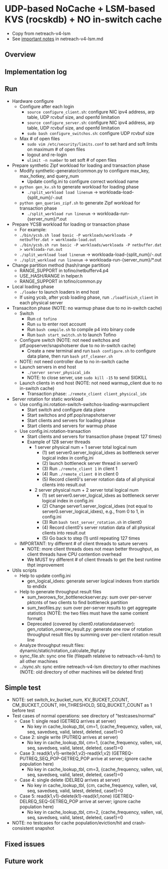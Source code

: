 # UDP-based NoCache + LSM-based KVS (rocskdb) + NO in-switch cache

- Copy from netreach-v4-lsm
- See [important notes](./netreach-v4-lsm.md) in netreach-v4-lsm.md

## Overview

## Implementation log

## Run

- Hardware configure
	+ Configure after each login
		* `source configure_client.sh`: configure NIC ipv4 address, arp table, UDP rcvbuf size, and openfd limitation
		* `source configure_server.sh`: configure NIC ipv4 address, arp table, UDP rcvbuf size, and openfd limitation
		* `sudo bash configure_switchos.sh`: configure UDP rcvbuf size
	+ Max # of open files
		* `sudo vim /etc/security/limits.conf` to set hard and soft limits on maximum # of open files
		* logout and re-login
		* `ulimit -n number` to set soft # of open files
- Prepare synthetic Zipf workload for loading and transaction phase
	+ Modify synthetic-generator/common.py to configure max_key, max_hotkey, and query_num
		+ Update config.ini to configure correct workload name
	+ `python gen_kv.sh` to generate workload for loading phase
		+ `./split_workload load linenum` -> workloada-load-{split_num}/*-*.out
	+ `python gen_queries_zipf.sh` to generate Zipf workload for transaction phase
		+ `./split_workload run linenum` -> workloada-run-{server_num}/*.out
- Prepare YCSB workload for loading or transaction phase
	+ For example:
	+ `./bin/ycsb.sh load basic -P workloads/workloada -P netbuffer.dat > workloada-load.out`
	+ `./bin/ycsb.sh run basic -P workloads/workloada -P netbuffer.dat > workloada-run.out`
	+ `./split_workload load linenum` -> workloada-load-{split_num}/*-*.out
	+ `./split_workload run linenum` -> workloada-run-{server_num}/*.out
- Change partition method (hash/range partition)
	+ RANGE_SUPPORT in tofino/netbufferv4.p4
	+ USE_HASH/RANGE in helper.h
	+ RANGE_SUPPORT in tofino/common.py
- Local loading phase
	- `./loader` to launch loaders in end host
	- If using ycsb, after ycsb loading phase, run `./loadfinish_client` in each physical server
- Transaciton phase (NOTE: no warmup phase due to no in-switch cache)
	- Switch
		- Run `cd tofino`
		+ Run `su` to enter root account
		+ Run `bash compile.sh` to compile p4 into binary code
		+ Run `bash start_switch.sh` to launch Tofino
	- Configure switch (NOTE: not need switchos and ptf.popserver/snapshotserer due to no in-switch cache)
		+ Create a new terminal and run `bash configure.sh` to configure data plane, then run `bash ptf_cleaner.sh`
	- NOTE: not need controller due to no in-switch cache
	- Launch servers in end host
		+ `./server server_physical_idx`
		+ NOTE: to close server, use `sudo kill -15` to send SIGKILL
	- Launch clients in end host (NOTE: not need warmup_client due to no in-switch cache)
		- Transaction phase: `./remote_client client_physical_idx`
- Server rotation for static workload
	- Use config.ini.rotation-switch-switchos-loading-warmupclient
		+ Start switch and configure data plane
		+ Start switchos and ptf.pop/snapshotserver
		+ Start clients and servers for loading phase
		+ Start clients and servers for warmup phase
	- Use config.ini.rotation-transaction
		+ Start clients and servers for transaction phase (repeat 127 times)
		+ Example of 128 server threads
			* 1 server physical num + 1 server total logical num
				- (1) set server0.server_logical_idxes as bottleneck server logical index in config,ini
				- (2) launch bottleneck server thread in server0
				- (3) Run `./remote_client 1` in client 1
				- (4) Run `./remote_client 0` in client 0
				- (5) Record client0's server rotation data of all physical clients into result.out
			* 2 server physical num + 2 server total logical num
				- (1) set server0.server_logical_idxes as bottleneck server logical index in config.ini
				- (2) Change server1.server_logical_idxes (not equal to server0.server_logical_idxes), e.g., from 0 to 1, in config.ini
				- (3) Run `bash test_server_rotation.sh` in client0
				- (4) Record client0's server rotation data of all physical clients into result.out
				- (5) Go back to step (1) until repeating 127 times
	- IMPORTANT: try different # of client threads to sature servers
		+ NOTE: more client threads does not mean better throughput, as client threads have CPU contention overhead
		+ We MUST try different # of client threads to get the best runtime thpt improvement
- Utils scripts
	- Help to update config.ini
		+ gen_logical_idxes: generate server logical indexes from startidx to endidx
	- Help to generate throughput result files
		+ sum_tworows_for_bottleneckserver.py: sum over per-server pktcnts of two clients to find bottleneck partition
		+ sum_twofiles.py: sum over per-server results to get aggregate statistics (NOTE: the two files must have the same content format)
		+ Deprecated (covered by client0.rotationdataserver): gen_rotation_onerow_result.py: generate one row of rotation throughput result files by summing over per-client rotation result line 
	- Analyze throughput result files: dynamic/static/rotation_calculate_thpt.py
	- sync_file.sh: sync one file (filepath relateive to netreach-v4-lsm/) to all other machines
	- ../sync.sh: sync entire netreach-v4-lsm directory to other machines (NOTE: old directory of other machines will be deleted first)

## Simple test

- NOTE: set switch_kv_bucket_num, KV_BUCKET_COUNT, CM_BUCKET_COUNT, HH_THRESHOLD, SEQ_BUCKET_COUNT as 1 before test
- Test cases of normal operations: see directory of "testcases/normal"
	+ Case 1: single read (GETREQ arrives at server)
		* No key in cache_lookup_tbl, cm=1, {cache_frequency, vallen, val, seq, savedseq, valid, latest, deleted, case1}=0
	+ Case 2: single write (PUTREQ arrives at server)
		* No key in cache_lookup_tbl, cm=1, {cache_frequency, vallen, val, seq, savedseq, valid, latest, deleted, case1}=0
	+ Case 3: read(k1,v1)-write(k1,v2)-read(k1,v2) (GETREQ-PUTREQ_SEQ_POP-GETREQ_POP arrive at server; ignore cache population here)
		* No key in cache_lookup_tbl, cm=3, {cache_frequency, vallen, val, seq, savedseq, valid, latest, deleted, case1}=0
	+ Case 4: single delete (DELREQ arrives at server)
		* No key in cache_lookup_tbl, {cm, cache_frequency, vallen, val, seq, savedseq, valid, latest, deleted, case1}=0
	+ Case 5: read(k1,v1)-delete(k1)-read(k1,none) (GETREQ-DELREQ_SEQ-GETREQ_POP arrive at server; ignore cache population here)
		* No key in cache_lookup_tbl, cm=2, {cache_frequency, vallen, val, seq, savedseq, valid, latest, deleted, case1}=0
- NOTE: no testcases for cache population/eviction/hit and crash-consistent snapshot

## Fixed issues

## Future work

